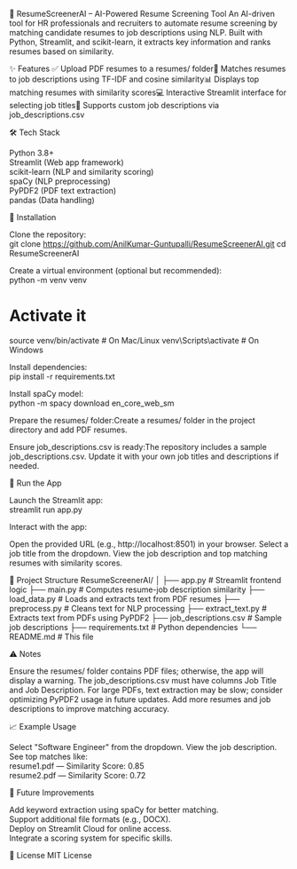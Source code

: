 📄 ResumeScreenerAI – AI-Powered Resume Screening Tool
An AI-driven tool for HR professionals and recruiters to automate resume screening by matching candidate resumes to job descriptions using NLP. Built with Python, Streamlit, and scikit-learn, it extracts key information and ranks resumes based on similarity.

✨ Features
✅ Upload PDF resumes to a resumes/ folder📝 Matches resumes to job descriptions using TF-IDF and cosine similarity📊 Displays top matching resumes with similarity scores💻 Interactive Streamlit interface for selecting job titles📂 Supports custom job descriptions via job_descriptions.csv

🛠 Tech Stack

Python 3.8+  
Streamlit (Web app framework)  
scikit-learn (NLP and similarity scoring)  
spaCy (NLP preprocessing)  
PyPDF2 (PDF text extraction)  
pandas (Data handling)


🚀 Installation

Clone the repository:  
git clone https://github.com/AnilKumar-Guntupalli/ResumeScreenerAI.git
cd ResumeScreenerAI


Create a virtual environment (optional but recommended):  
python -m venv venv
# Activate it
source venv/bin/activate  # On Mac/Linux
venv\Scripts\activate     # On Windows


Install dependencies:  
pip install -r requirements.txt


Install spaCy model:  
python -m spacy download en_core_web_sm


Prepare the resumes/ folder:Create a resumes/ folder in the project directory and add PDF resumes.

Ensure job_descriptions.csv is ready:The repository includes a sample job_descriptions.csv. Update it with your own job titles and descriptions if needed.



🧪 Run the App

Launch the Streamlit app:  
streamlit run app.py


Interact with the app:  

Open the provided URL (e.g., http://localhost:8501) in your browser.
Select a job title from the dropdown.
View the job description and top matching resumes with similarity scores.




📂 Project Structure
ResumeScreenerAI/
│
├── app.py                 # Streamlit frontend logic
├── main.py                # Computes resume-job description similarity
├── load_data.py           # Loads and extracts text from PDF resumes
├── preprocess.py          # Cleans text for NLP processing
├── extract_text.py        # Extracts text from PDFs using PyPDF2
├── job_descriptions.csv   # Sample job descriptions
├── requirements.txt       # Python dependencies
└── README.md              # This file


⚠️ Notes

Ensure the resumes/ folder contains PDF files; otherwise, the app will display a warning.
The job_descriptions.csv must have columns Job Title and Job Description.
For large PDFs, text extraction may be slow; consider optimizing PyPDF2 usage in future updates.
Add more resumes and job descriptions to improve matching accuracy.


📈 Example Usage

Select "Software Engineer" from the dropdown.
View the job description.
See top matches like:  
resume1.pdf — Similarity Score: 0.85  
resume2.pdf — Similarity Score: 0.72




🔮 Future Improvements

Add keyword extraction using spaCy for better matching.  
Support additional file formats (e.g., DOCX).  
Deploy on Streamlit Cloud for online access.  
Integrate a scoring system for specific skills.


📜 License
MIT License

